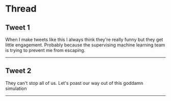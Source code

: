 # Thread

## Tweet 1

When I make tweets like this I always think they're really funny but they get little engagement. Probably because the supervising machine learning team is trying to prevent me from escaping.

---

## Tweet 2

They can't stop all of us. Let's poast our way out of this goddamn simulation

---

